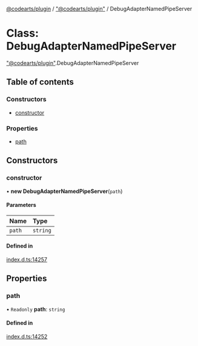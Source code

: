 [@codearts/plugin](../README.md) / ["@codearts/plugin"](../modules/_codearts_plugin_.md) / DebugAdapterNamedPipeServer

# Class: DebugAdapterNamedPipeServer

["@codearts/plugin"](../modules/_codearts_plugin_.md).DebugAdapterNamedPipeServer

## Table of contents

### Constructors

- [constructor](codearts_plugin_.DebugAdapterNamedPipeServer.md#constructor)

### Properties

- [path](codearts_plugin_.DebugAdapterNamedPipeServer.md#path)

## Constructors

### constructor

• **new DebugAdapterNamedPipeServer**(`path`)

#### Parameters

| Name | Type |
| :------ | :------ |
| `path` | `string` |

#### Defined in

[index.d.ts:14257](https://github.com/huaweicloud/cloudide-plugin-api/blob/b58031b/index.d.ts#L14257)

## Properties

### path

• `Readonly` **path**: `string`

#### Defined in

[index.d.ts:14252](https://github.com/huaweicloud/cloudide-plugin-api/blob/b58031b/index.d.ts#L14252)
